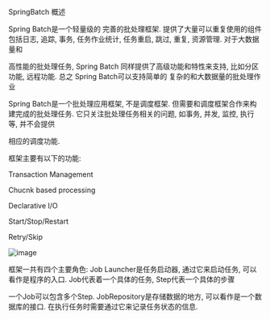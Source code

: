 SpringBatch 概述

Spring Batch是一个轻量级的 完善的批处理框架. 提供了大量可以重复使用的组件 包括日志, 追踪, 事务, 任务作业统计, 任务重启, 跳过, 重复, 资源管理. 对于大数据量和

高性能的批处理任务, Spring Batch 同样提供了高级功能和特性来支持, 比如分区功能, 远程功能. 总之 Spring Batch可以支持简单的 复杂的和大数据量的批处理作业

Spring Batch是一个批处理应用框架, 不是调度框架. 但需要和调度框架合作来构建完成的批处理任务. 它只关注批处理任务相关的问题, 如事务, 并发, 监控, 执行等, 并不会提供

相应的调度功能.

框架主要有以下的功能:

Transaction Management

Chucnk based processing

Declarative I/O

Start/Stop/Restart

Retry/Skip

![image](https://user-images.githubusercontent.com/40006814/163041955-21317f89-69e4-4266-ae1c-71cdfbf1a510.png)

框架一共有四个主要角色: Job Launcher是任务启动器, 通过它来启动任务, 可以看作是程序的入口. Job代表着一个具体的任务, Step代表一个具体的步骤

一个Job可以包含多个Step. JobRepository是存储数据的地方, 可以看作是一个数据库的接口. 在执行任务时需要通过它来记录任务状态的信息.
